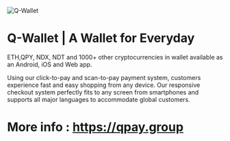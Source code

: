 ![Q-Wallet](https://github.com/QuantaPay/QWallet/blob/master/qwallet.png)


# Q-Wallet | A Wallet for Everyday

ETH,QPY, NDX, NDT and 1000+ other cryptocurrencies in wallet available as an Android, iOS and Web app.

Using our click-to-pay and scan-to-pay payment system, customers experience fast and easy shopping from any device. Our responsive checkout system perfectly fits to any screen from smartphones and supports all major languages to accommodate global customers.

 # More info : https://qpay.group
